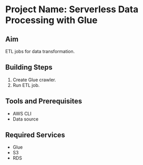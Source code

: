 # Project Name: Serverless Data Processing with Glue
## Aim
ETL jobs for data transformation.

## Building Steps
1. Create Glue crawler.
2. Run ETL job.

## Tools and Prerequisites
- AWS CLI
- Data source

## Required Services
- Glue
- S3
- RDS
